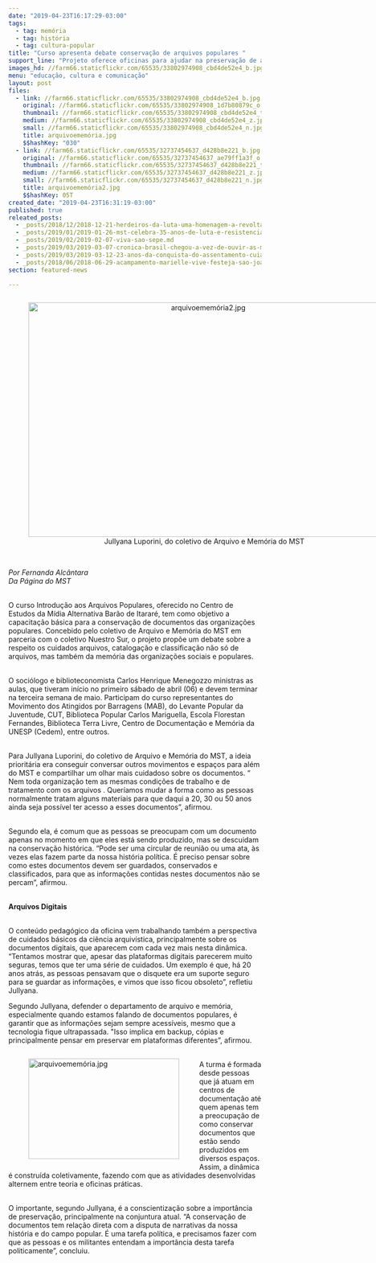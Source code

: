 ```yaml
---
date: "2019-04-23T16:17:29-03:00"
tags:
  - tag: memória
  - tag: história
  - tag: cultura-popular
title: "Curso apresenta debate conservação de arquivos populares "
support_line: "Projeto oferece oficinas para ajudar na preservação de arquivos e memórias populares "
images_hd: //farm66.staticflickr.com/65535/33802974908_cbd4de52e4_b.jpg
menu: "educação, cultura e comunicação"
layout: post
files:
  - link: //farm66.staticflickr.com/65535/33802974908_cbd4de52e4_b.jpg
    original: //farm66.staticflickr.com/65535/33802974908_1d7b80879c_o.jpg
    thumbnail: //farm66.staticflickr.com/65535/33802974908_cbd4de52e4_t.jpg
    medium: //farm66.staticflickr.com/65535/33802974908_cbd4de52e4_z.jpg
    small: //farm66.staticflickr.com/65535/33802974908_cbd4de52e4_n.jpg
    title: arquivoememória.jpg
    $$hashKey: "030"
  - link: //farm66.staticflickr.com/65535/32737454637_d428b8e221_b.jpg
    original: //farm66.staticflickr.com/65535/32737454637_ae79ff1a3f_o.jpg
    thumbnail: //farm66.staticflickr.com/65535/32737454637_d428b8e221_t.jpg
    medium: //farm66.staticflickr.com/65535/32737454637_d428b8e221_z.jpg
    small: //farm66.staticflickr.com/65535/32737454637_d428b8e221_n.jpg
    title: arquivoememória2.jpg
    $$hashKey: 05T
created_date: "2019-04-23T16:31:19-03:00"
published: true
releated_posts:
  - _posts/2018/12/2018-12-21-herdeiros-da-luta-uma-homenagem-a-revolta-de-porecatu.md
  - _posts/2019/01/2019-01-26-mst-celebra-35-anos-de-luta-e-resistencia-do-mst.md
  - _posts/2019/02/2019-02-07-viva-sao-sepe.md
  - _posts/2019/03/2019-03-07-cronica-brasil-chegou-a-vez-de-ouvir-as-marias-mahins-marielles-e-males.md
  - _posts/2019/03/2019-03-12-23-anos-da-conquista-do-assentamento-cuiaba-em-caninde-do-sao-francisco.md
  - _posts/2018/06/2018-06-29-acampamento-marielle-vive-festeja-sao-joao-com-um-grande-arraia-de-luta.md
section: featured-news

---
```

<div style="text-align:center">
<figure class="image" style="display:inline-block"><img alt="arquivoememória2.jpg" height="467" src="//farm66.staticflickr.com/65535/32737454637_d428b8e221_b.jpg" width="700" />
<figcaption>Jullyana Luporini, do coletivo de Arquivo e Mem&oacute;ria do MST</figcaption>
</figure>
</div>

<p><br />
<em>Por Fernanda Alc&acirc;ntara<br />
Da P&aacute;gina do MST</em></p>

<p><br />
O curso Introdu&ccedil;&atilde;o aos Arquivos Populares, oferecido no Centro de Estudos da M&iacute;dia Alternativa Bar&atilde;o de Itarar&eacute;, tem como objetivo a capacita&ccedil;&atilde;o b&aacute;sica para a conserva&ccedil;&atilde;o de documentos das organiza&ccedil;&otilde;es populares. Concebido pelo coletivo de Arquivo e Mem&oacute;ria do MST em parceria com o coletivo Nuestro Sur, o projeto prop&otilde;e um debate sobre a respeito os cuidados arquivos, cataloga&ccedil;&atilde;o e classifica&ccedil;&atilde;o n&atilde;o s&oacute; de arquivos, mas tamb&eacute;m da mem&oacute;ria das organiza&ccedil;&otilde;es sociais e populares.</p>

<p><br />
O soci&oacute;logo e biblioteconomista Carlos Henrique Menegozzo ministras as aulas, que tiveram in&iacute;cio no primeiro s&aacute;bado de abril (06) e devem terminar na terceira semana de maio. Participam do curso representantes do Movimento dos Atingidos por Barragens (MAB), do Levante Popular da Juventude, CUT, Biblioteca Popular Carlos Mariguella, Escola Florestan Fernandes, Biblioteca Terra Livre, Centro de Documenta&ccedil;&atilde;o e Mem&oacute;ria da UNESP (Cedem), entre outros.</p>

<p><br />
Para Jullyana Luporini, do coletivo de Arquivo e Mem&oacute;ria do MST, a ideia priorit&aacute;ria era conseguir conversar outros movimentos e espa&ccedil;os para al&eacute;m do MST e compartilhar um olhar mais cuidadoso sobre os documentos. &ldquo; Nem toda organiza&ccedil;&atilde;o tem as mesmas condi&ccedil;&otilde;es de trabalho e de tratamento com os arquivos . Quer&iacute;amos mudar a forma como as pessoas normalmente tratam alguns materiais para que daqui a 20, 30 ou 50 anos ainda seja poss&iacute;vel ter acesso a esses documentos&rdquo;, afirmou.</p>

<p><br />
Segundo ela, &eacute; comum que as pessoas se preocupam com um documento apenas no momento em que eles est&aacute; sendo produzido, mas se descuidam na conserva&ccedil;&atilde;o hist&oacute;rica. &ldquo;Pode ser uma circular de reuni&atilde;o ou uma ata, &agrave;s vezes elas fazem parte da nossa hist&oacute;ria pol&iacute;tica. &Eacute; preciso pensar sobre como estes documentos devem ser guardados, conservados e classificados, para que as informa&ccedil;&otilde;es contidas nestes documentos n&atilde;o se percam&rdquo;, afirmou.</p>

<p><br />
<strong>Arquivos Digitais</strong></p>

<p><br />
O conte&uacute;do pedag&oacute;gico da oficina vem trabalhando tamb&eacute;m a perspectiva de cuidados b&aacute;sicos da ci&ecirc;ncia arquiv&iacute;stica, principalmente sobre os documentos digitais, que aparecem com cada vez mais nesta din&acirc;mica. &ldquo;Tentamos mostrar que, apesar das plataformas digitais parecerem muito seguras, temos que ter uma s&eacute;rie de cuidados. Um exemplo &eacute; que, h&aacute; 20 anos atr&aacute;s, as pessoas pensavam que o disquete era um suporte seguro para se guardar as informa&ccedil;&otilde;es, e vimos que isso ficou obsoleto&rdquo;, refletiu Jullyana.</p>

<p>Segundo Jullyana, defender o departamento de arquivo e mem&oacute;ria, especialmente quando estamos falando de documentos populares, &eacute; garantir que as informa&ccedil;&otilde;es sejam sempre acess&iacute;veis, mesmo que a tecnologia fique ultrapassada. &quot;Isso implica em backup, c&oacute;pias e principalmente pensar em preservar em plataformas diferentes&rdquo;, afirmou.</p>

<figure class="image" style="float:left"><img alt="arquivoememória.jpg" height="200" src="//farm66.staticflickr.com/65535/33802974908_cbd4de52e4_b.jpg" width="300" />
<figcaption></figcaption>
</figure>

<p><br />
A turma &eacute; formada desde pessoas que j&aacute; atuam em centros de documenta&ccedil;&atilde;o at&eacute; quem apenas tem a preocupa&ccedil;&atilde;o de como conservar documentos que est&atilde;o sendo produzidos em diversos espa&ccedil;os. Assim, a din&acirc;mica &eacute; constru&iacute;da coletivamente, fazendo com que as atividades desenvolvidas alternem entre teoria e oficinas pr&aacute;ticas.</p>

<p><br />
O importante, segundo Jullyana, &eacute; a conscientiza&ccedil;&atilde;o sobre a import&acirc;ncia de preserva&ccedil;&atilde;o, principalmente na conjuntura atual. &ldquo;A conserva&ccedil;&atilde;o de documentos tem rela&ccedil;&atilde;o direta com a disputa de narrativas da nossa hist&oacute;ria e do campo popular. &Eacute; uma tarefa pol&iacute;tica, e precisamos fazer com que as pessoas e os militantes entendam a import&acirc;ncia desta tarefa politicamente&rdquo;, concluiu.</p>
